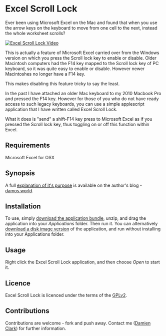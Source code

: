
# Excel Scroll Lock #

Ever been using Microsoft Excel on the Mac and found that when you use the arrow keys on the keyboard to move from one cell to the next, instead the whole worksheet scrolls?

[![Excel Scroll Lock Video](https://img.youtube.com/vi/OaDxK7JEOUA/0.jpg)](https://www.youtube.com/watch?v=OaDxK7JEOUA)

This is actually a feature of Microsoft Excel carried over from the Windows version on which you press the Scroll lock key to enable or disable.  Older Macintosh computers had the F14 key mapped to the Scroll lock key of PC keyboard, so it was quite easy to enable or disable.  However newer Macintoshes no longer have a F14 key.

This makes disabling this feature tricky to say the least.

In the past I have attached an older Mac keyboard to my 2010 Macbook Pro and pressed the F14 key.  However for those of you who do not have ready access to such legacy keyboards, you can use a simple applescript application that I have written called Excel Scroll Lock.

What it does is "send" a shift-F14 key press to Microsoft Excel as if you pressed the Scroll lock key, thus toggling on or off this function within Excel.  

## Requirements ##

Microsoft Excel for OSX

## Synopsis ##

A full [explanation of it's purpose](http://damos.world/2012/06/18/arrow-key-scroll-in-mac-excel/) is available on the author's blog - [damos.world](http://damos.world/).

## Installation ##

To use, simply [download the application bundle](https://dl.dropbox.com/u/1024276/damosworld/Excel%20Scroll%20Lock.zip), unzip, and drag the application into your *Applications* folder.  Then run it.  You can alternatively [download a disk image version](https://dl.dropboxusercontent.com/u/1024276/damosworld/Excel%20Scroll%20Lock.dmg) of the application, and run without installing into your Applications folder.

## Usage ##

Right click the Excel Scroll Lock application, and then choose *Open* to start it.  

## Licence ##

Excel Scroll Lock is licenced under the terms of the [GPLv2](http://www.gnu.org/licenses/gpl-2.0.en.html).

## Contributions ##

Contributions are welcome - fork and push away.  Contact me ([Damien Clark](mailto:damo.clarky@gmail.com)) for further information.
